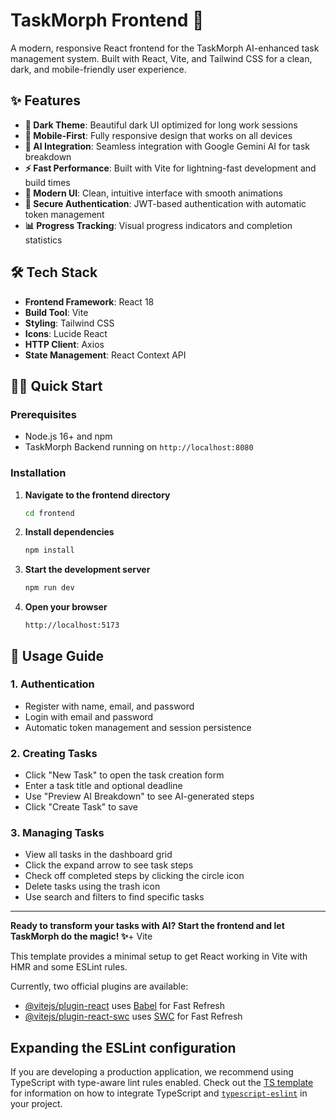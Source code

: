 # TaskMorph Frontend 🎯

A modern, responsive React frontend for the TaskMorph AI-enhanced task management system. Built with React, Vite, and Tailwind CSS for a clean, dark, and mobile-friendly user experience.

## ✨ Features

- **🌙 Dark Theme**: Beautiful dark UI optimized for long work sessions
- **📱 Mobile-First**: Fully responsive design that works on all devices
- **🤖 AI Integration**: Seamless integration with Google Gemini AI for task breakdown
- **⚡ Fast Performance**: Built with Vite for lightning-fast development and build times
- **🎨 Modern UI**: Clean, intuitive interface with smooth animations
- **🔐 Secure Authentication**: JWT-based authentication with automatic token management
- **📊 Progress Tracking**: Visual progress indicators and completion statistics

## 🛠️ Tech Stack

- **Frontend Framework**: React 18
- **Build Tool**: Vite
- **Styling**: Tailwind CSS
- **Icons**: Lucide React
- **HTTP Client**: Axios
- **State Management**: React Context API

## 🏃‍♂️ Quick Start

### Prerequisites

- Node.js 16+ and npm
- TaskMorph Backend running on `http://localhost:8080`

### Installation

1. **Navigate to the frontend directory**
   ```bash
   cd frontend
   ```

2. **Install dependencies**
   ```bash
   npm install
   ```

3. **Start the development server**
   ```bash
   npm run dev
   ```

4. **Open your browser**
   ```
   http://localhost:5173
   ```

## 📱 Usage Guide

### 1. Authentication
- Register with name, email, and password
- Login with email and password
- Automatic token management and session persistence

### 2. Creating Tasks
- Click "New Task" to open the task creation form
- Enter a task title and optional deadline  
- Use "Preview AI Breakdown" to see AI-generated steps
- Click "Create Task" to save

### 3. Managing Tasks
- View all tasks in the dashboard grid
- Click the expand arrow to see task steps
- Check off completed steps by clicking the circle icon
- Delete tasks using the trash icon
- Use search and filters to find specific tasks

---

**Ready to transform your tasks with AI? Start the frontend and let TaskMorph do the magic! ✨**+ Vite

This template provides a minimal setup to get React working in Vite with HMR and some ESLint rules.

Currently, two official plugins are available:

- [@vitejs/plugin-react](https://github.com/vitejs/vite-plugin-react/blob/main/packages/plugin-react) uses [Babel](https://babeljs.io/) for Fast Refresh
- [@vitejs/plugin-react-swc](https://github.com/vitejs/vite-plugin-react/blob/main/packages/plugin-react-swc) uses [SWC](https://swc.rs/) for Fast Refresh

## Expanding the ESLint configuration

If you are developing a production application, we recommend using TypeScript with type-aware lint rules enabled. Check out the [TS template](https://github.com/vitejs/vite/tree/main/packages/create-vite/template-react-ts) for information on how to integrate TypeScript and [`typescript-eslint`](https://typescript-eslint.io) in your project.
